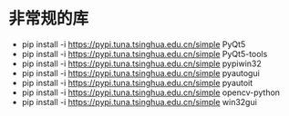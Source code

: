 # 非常规的库
- pip install -i https://pypi.tuna.tsinghua.edu.cn/simple PyQt5
- pip install -i https://pypi.tuna.tsinghua.edu.cn/simple PyQt5-tools
- pip install -i https://pypi.tuna.tsinghua.edu.cn/simple pypiwin32
- pip install -i https://pypi.tuna.tsinghua.edu.cn/simple pyautogui
- pip install -i https://pypi.tuna.tsinghua.edu.cn/simple pyautoit
- pip install -i https://pypi.tuna.tsinghua.edu.cn/simple opencv-python
- pip install -i https://pypi.tuna.tsinghua.edu.cn/simple win32gui

